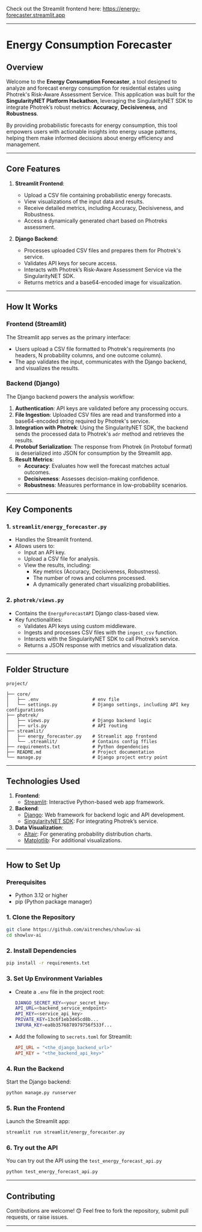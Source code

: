 Check out the Streamlit frontend here: https://energy-forecaster.streamlit.app

---

# **Energy Consumption Forecaster**

## **Overview**
Welcome to the **Energy Consumption Forecaster**, a tool designed to analyze and forecast energy consumption for residential estates using Photrek's Risk-Aware Assessment Service. This application was built for the **SingularityNET Platform Hackathon**, leveraging the SingularityNET SDK to integrate Photrek’s robust metrics: **Accuracy**, **Decisiveness**, and **Robustness**.

By providing probabilistic forecasts for energy consumption, this tool empowers users with actionable insights into energy usage patterns, helping them make informed decisions about energy efficiency and management.

---

## **Core Features**
1. **Streamlit Frontend**:
   - Upload a CSV file containing probabilistic energy forecasts.
   - View visualizations of the input data and results.
   - Receive detailed metrics, including Accuracy, Decisiveness, and Robustness.
   - Access a dynamically generated chart based on Photreks assessment.

2. **Django Backend**:
   - Processes uploaded CSV files and prepares them for Photrek's service.
   - Validates API keys for secure access.
   - Interacts with Photrek’s Risk-Aware Assessment Service via the SingularityNET SDK.
   - Returns metrics and a base64-encoded image for visualization.

---

## **How It Works**
### **Frontend (Streamlit)**

The Streamlit app serves as the primary interface:
- Users upload a CSV file formatted to Photrek's requirements (no headers, N probability columns, and one outcome column).
- The app validates the input, communicates with the Django backend, and visualizes the results.

### **Backend (Django)**
The Django backend powers the analysis workflow:
1. **Authentication**: API keys are validated before any processing occurs.
2. **File Ingestion**: Uploaded CSV files are read and transformed into a base64-encoded string required by Photrek's service.
3. **Integration with Photrek**: Using the SingularityNET SDK, the backend sends the processed data to Photrek's `adr` method and retrieves the results.
4. **Protobuf Serialization**: The response from Photrek (in Protobuf format) is deserialized into JSON for consumption by the Streamlit app.
5. **Result Metrics**:
   - **Accuracy**: Evaluates how well the forecast matches actual outcomes.
   - **Decisiveness**: Assesses decision-making confidence.
   - **Robustness**: Measures performance in low-probability scenarios.

---

## **Key Components**

### **1. `streamlit/energy_forecaster.py`**
- Handles the Streamlit frontend.
- Allows users to:
  - Input an API key.
  - Upload a CSV file for analysis.
  - View the results, including:
    - Key metrics (Accuracy, Decisiveness, Robustness).
    - The number of rows and columns processed.
    - A dynamically generated chart visualizing probabilities.

### **2. `photrek/views.py`**
- Contains the `EnergyForecastAPI` Django class-based view.
- Key functionalities:
  - Validates API keys using custom middleware.
  - Ingests and processes CSV files with the `ingest_csv` function.
  - Interacts with the SingularityNET SDK to call Photrek’s service.
  - Returns a JSON response with metrics and visualization data.

---

## **Folder Structure**
```
project/

├── core/
│   ├── .env                    # env file
│   └── settings.py             # Django settings, including API key configurations
├── photrek/
│   ├── views.py                # Django backend logic
│   ├── urls.py                 # API routing
├── streamlit/
│   ├── energy_forecaster.py    # Streamlit app frontend
│   └── .streamlit/             # Contains config ffiles
├── requirements.txt            # Python dependencies
├── README.md                   # Project documentation
└── manage.py                   # Django project entry point
```

---

## **Technologies Used**
1. **Frontend**:
   - [Streamlit](https://streamlit.io/): Interactive Python-based web app framework.
2. **Backend**:
   - [Django](https://www.djangoproject.com/): Web framework for backend logic and API development.
   - [SingularityNET SDK](https://github.com/singnet): For integrating Photrek’s service.
3. **Data Visualization**:
   - [Altair](https://altair-viz.github.io/): For generating probability distribution charts.
   - [Matplotlib](https://matplotlib.org/): For additional visualizations.

---

## **How to Set Up**
### **Prerequisites**
- Python 3.12 or higher
- pip (Python package manager)

### **1. Clone the Repository**
```bash
git clone https://github.com/aitrenches/showluv-ai
cd showluv-ai
```

### **2. Install Dependencies**
```bash
pip install -r requirements.txt
```

### **3. Set Up Environment Variables**
- Create a `.env` file in the project root:
  ```bash
  DJANGO_SECRET_KEY=<your_secret_key>
  API_URL=<backend_service_endpoint>
  API_KEY=<service_api_key>
  PRIVATE_KEY=13c6f1eb3d45cd8b...
  INFURA_KEY=ea8b3576878979756f533f...
  ```

- Add the following to `secrets.toml` for Streamlit:
  ```toml
  API_URL = "<the_django_backend_url>"
  API_KEY = "<the_backend_api_key>"
  ```

### **4. Run the Backend**
Start the Django backend:
```bash
python manage.py runserver
```

### **5. Run the Frontend**
Launch the Streamlit app:
```bash
streamlit run streamlit/energy_forecaster.py
```
### **6. Try out the API**
You can try out the API using the `test_energy_forecast_api.py`
```bash
python test_energy_forecast_api.py
```

---

## **Contributing**
Contributions are welcome! 😊 Feel free to fork the repository, submit pull requests, or raise issues.

---